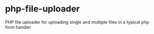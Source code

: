 # php-file-uploader
PHP file uploader for uploading single and multiple files in a typical php form handler

